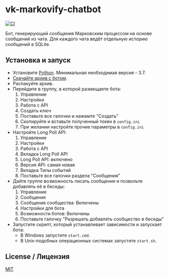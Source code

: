 # vk-markovify-chatbot

[![CI](https://github.com/monosans/vk-markovify-chatbot/actions/workflows/ci.yml/badge.svg)](https://github.com/monosans/vk-markovify-chatbot/actions/workflows/ci.yml)

Бот, генерирующий сообщения Марковским процессом на основе сообщений из чата. Для каждого чата ведёт отдельную историю сообщений в SQLite.

## Установка и запуск

- Установите [Python](https://python.org/downloads). Минимальная необходимая версия - 3.7.
- [Скачайте архив с ботом](https://github.com/monosans/vk-markovify-chatbot/archive/refs/heads/main.zip).
- Распакуйте архив.
- Перейдите в группу, в которой размещаете бота:
  1. Управление
  1. Настройки
  1. Работа с API
  1. Создать ключ
  1. Поставьте все галочки и нажмите "Создать"
  1. Скопируйте и вставьте полученный токен в `config.ini`
  1. При желании настройте прочие параметры в `config.ini`
- Настройте Long Poll API:
  1. Управление
  1. Настройки
  1. Работа с API
  1. Вкладка Long Poll API
  1. Long Poll API: включено
  1. Версия API: самая новая
  1. Вкладка Типы событий
  1. Поставьте все галочки раздела "Сообщения"
- Дайте группе возможность писать сообщения и позвольте добавлять её в беседы:
  1. Управление
  1. Сообщения
  1. Сообщения сообщества: Включены
  1. Настройки для бота
  1. Возможности ботов: Включены
  1. Поставьте галочку "Разрешать добавлять сообщество в беседы"
- Запустите скрипт, который устанавливает зависимости и запускает бота:
  - В Windows запустите `start.cmd`.
  - В Unix-подобных операционных системах запустите `start.sh`.

## License / Лицензия

[MIT](LICENSE)
